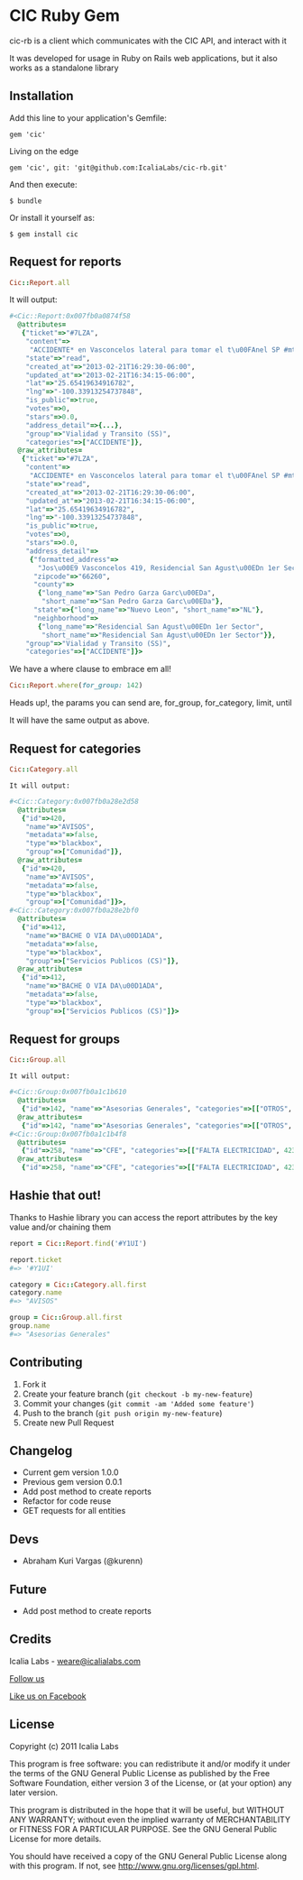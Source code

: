 # CIC Ruby Gem

cic-rb is a client which communicates with the CIC API, and interact
with it

It was developed for usage in Ruby on Rails web applications, but it
also works as a standalone library

## Installation

Add this line to your application's Gemfile:

	gem 'cic'

Living on the edge

	gem 'cic', git: 'git@github.com:IcaliaLabs/cic-rb.git'

And then execute:

    $ bundle

Or install it yourself as:

    $ gem install cic 

Request for reports 
---

```ruby	
Cic::Report.all
```	
It will output:
```ruby	
#<Cic::Report:0x007fb0a0874f58
  @attributes=
   {"ticket"=>"#7LZA",
    "content"=>
     "ACCIDENTE* en Vasconcelos lateral para tomar el t\u00FAnel SP #mtyfollow 16:26 v\u00EDa @Monitores_SPGG cc @SanPedroen72",
    "state"=>"read",
    "created_at"=>"2013-02-21T16:29:30-06:00",
    "updated_at"=>"2013-02-21T16:34:15-06:00",
    "lat"=>"25.65419634916782",
    "lng"=>"-100.33913254737848",
    "is_public"=>true,
    "votes"=>0,
    "stars"=>0.0,
    "address_detail"=>{...},
    "group"=>"Vialidad y Transito (SS)",
    "categories"=>["ACCIDENTE"]},
  @raw_attributes=
   {"ticket"=>"#7LZA",
    "content"=>
     "ACCIDENTE* en Vasconcelos lateral para tomar el t\u00FAnel SP #mtyfollow 16:26 v\u00EDa @Monitores_SPGG cc @SanPedroen72",
    "state"=>"read",
    "created_at"=>"2013-02-21T16:29:30-06:00",
    "updated_at"=>"2013-02-21T16:34:15-06:00",
    "lat"=>"25.65419634916782",
    "lng"=>"-100.33913254737848",
    "is_public"=>true,
    "votes"=>0,
    "stars"=>0.0,
    "address_detail"=>
     {"formatted_address"=>
       "Jos\u00E9 Vasconcelos 419, Residencial San Agust\u00EDn 1er Sector, 66260 San Pedro Garza Garc\u00EDa, Nuevo Le\u00F3n, Mexico",
      "zipcode"=>"66260",
      "county"=>
       {"long_name"=>"San Pedro Garza Garc\u00EDa",
        "short_name"=>"San Pedro Garza Garc\u00EDa"},
      "state"=>{"long_name"=>"Nuevo Leon", "short_name"=>"NL"},
      "neighborhood"=>
       {"long_name"=>"Residencial San Agust\u00EDn 1er Sector",
        "short_name"=>"Residencial San Agust\u00EDn 1er Sector"}},
    "group"=>"Vialidad y Transito (SS)",
    "categories"=>["ACCIDENTE"]}>
```	

We have a where clause to embrace em all!

```ruby
Cic::Report.where(for_group: 142)
```

Heads up!, the params you can send are, for_group, for_category, limit, until

It will have the same output as above.
		
Request for categories 
---

```ruby	
Cic::Category.all
```	
	It will output:
	
```ruby	
#<Cic::Category:0x007fb0a28e2d58
  @attributes=
   {"id"=>420,
    "name"=>"AVISOS",
    "metadata"=>false,
    "type"=>"blackbox",
    "group"=>["Comunidad"]},
  @raw_attributes=
   {"id"=>420,
    "name"=>"AVISOS",
    "metadata"=>false,
    "type"=>"blackbox",
    "group"=>["Comunidad"]}>,
#<Cic::Category:0x007fb0a28e2bf0
  @attributes=
   {"id"=>412,
    "name"=>"BACHE O VIA DA\u00D1ADA",
    "metadata"=>false,
    "type"=>"blackbox",
    "group"=>["Servicios Publicos (CS)"]},
  @raw_attributes=
   {"id"=>412,
    "name"=>"BACHE O VIA DA\u00D1ADA",
    "metadata"=>false,
    "type"=>"blackbox",
    "group"=>["Servicios Publicos (CS)"]}>
```	

Request for groups 
---
```ruby	
Cic::Group.all
```	
	It will output:
	
```ruby	
#<Cic::Group:0x007fb0a1c1b610
  @attributes=
   {"id"=>142, "name"=>"Asesorias Generales", "categories"=>[["OTROS", 424]]},
  @raw_attributes=
   {"id"=>142, "name"=>"Asesorias Generales", "categories"=>[["OTROS", 424]]}>,
#<Cic::Group:0x007fb0a1c1b4f8
  @attributes=
   {"id"=>258, "name"=>"CFE", "categories"=>[["FALTA ELECTRICIDAD", 423]]},
  @raw_attributes=
   {"id"=>258, "name"=>"CFE", "categories"=>[["FALTA ELECTRICIDAD", 423]]}>,
```	

## Hashie that out!

Thanks to Hashie library you can access the report attributes by the key value and/or chaining them
	
```ruby	
report = Cic::Report.find('#Y1UI')

report.ticket
#=> '#Y1UI'

category = Cic::Category.all.first
category.name
#=> "AVISOS"

group = Cic::Group.all.first
group.name
#=> "Asesorias Generales"
```
		
## Contributing

1. Fork it
2. Create your feature branch (`git checkout -b my-new-feature`)
3. Commit your changes (`git commit -am 'Added some feature'`)
4. Push to the branch (`git push origin my-new-feature`)
5. Create new Pull Request

## Changelog
<ul>
  <li>Current gem version 1.0.0</li>
  <li>Previous gem version 0.0.1</li>
  <li>Add post method to create reports</li>
	<li>Refactor for code reuse</li>
	<li>GET requests for all entities</li>
</ul>


## Devs
<ul>
  <li>Abraham Kuri Vargas (@kurenn)</li>
</ul>

## Future
<ul>
  <li>Add post method to create reports</li>
</ul>


## Credits
Icalia Labs - weare@icalialabs.com

[Follow us](http://twitter.com/icalialabs "Follow us")


[Like us on Facebook](https://www.facebook.com/icalialab "Like us on Facebook")

## License
Copyright (c) 2011 Icalia Labs

This program is free software: you can redistribute it and/or modify it under the terms of the GNU General Public License as published by the Free Software Foundation, either version 3 of the License, or (at your option) any later version.

This program is distributed in the hope that it will be useful, but WITHOUT ANY WARRANTY; without even the implied warranty of MERCHANTABILITY or FITNESS FOR A PARTICULAR PURPOSE. See the GNU General Public License for more details.

You should have received a copy of the GNU General Public License along with this program. If not, see http://www.gnu.org/licenses/gpl.html.
